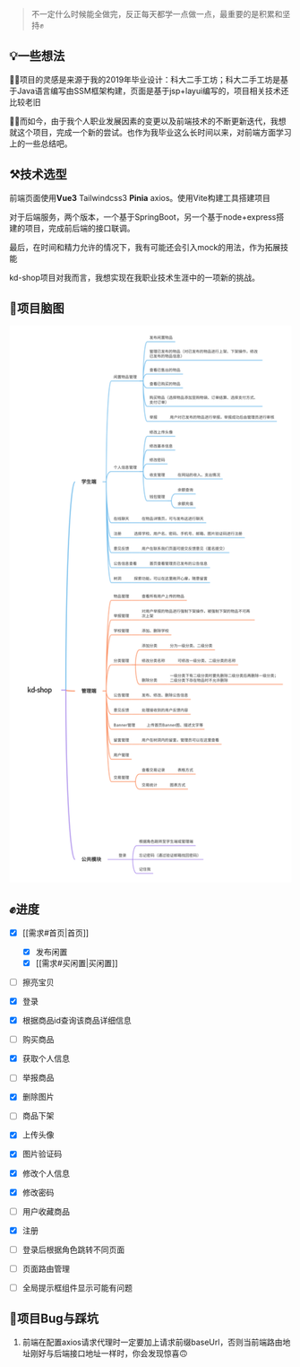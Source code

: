 
> 不一定什么时候能全做完，反正每天都学一点做一点，最重要的是积累和坚持✊

## 💡一些想法

🙆‍♀️项目的灵感是来源于我的2019年毕业设计：科大二手工坊；科大二手工坊是基于Java语言编写由SSM框架构建，页面是基于jsp+layui编写的，项目相关技术还比较老旧

🙋‍♀️而如今，由于我个人职业发展因素的变更以及前端技术的不断更新迭代，我想就这个项目，完成一个新的尝试。也作为我毕业这么长时间以来，对前端方面学习上的一些总结吧。

## ⚒️技术选型

前端页面使用**Vue3** Tailwindcss3 **Pinia** axios。使用Vite构建工具搭建项目

对于后端服务，两个版本，一个基于SpringBoot，另一个基于node+express搭建的项目，完成前后端的接口联调。

最后，在时间和精力允许的情况下，我有可能还会引入mock的用法，作为拓展技能

kd-shop项目对我而言，我想实现在我职业技术生涯中的一项新的挑战。

## 🧠项目脑图

![kd-shop.png](./assets/kd-shop.png)

## ✊进度

- [x] [[需求#首页|首页]]
	- [x] 发布闲置
	- [x] [[需求#买闲置|买闲置]]
- [ ] 擦亮宝贝
- [x]  登录

- [x]  根据商品id查询该商品详细信息
- [ ]  购买商品
- [x]  获取个人信息
- [ ]  举报商品
- [x]  删除图片
- [ ]  商品下架
- [x]  上传头像
- [x]  图片验证码
- [x]  修改个人信息
- [x]  修改密码
- [ ]  用户收藏商品
- [x]  注册
- [ ]  登录后根据角色跳转不同页面
- [ ]  页面路由管理
- [ ]  全局提示框组件显示可能有问题

## 🐞项目Bug与踩坑

1. 前端在配置axios请求代理时一定要加上请求前缀baseUrl，否则当前端路由地址刚好与后端接口地址一样时，你会发现惊喜🙃
